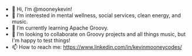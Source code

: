 - 👋 Hi, I’m @mooneykevin!
- 👀 I’m interested in mental wellness, social services, clean energy, and music.
- 🌱 I’m currently learning Apache Groovy. 
- 💞️ I’m looking to collaborate on Groovy projects and all things music, but I'm happy to test things!
- 📫 How to reach me: https://www.linkedin.com/in/kevinmooneycodes/

<!---
mooneykevin/mooneykevin is a ✨ special ✨ repository because its `README.md` (this file) appears on your GitHub profile.
You can click the Preview link to take a look at your changes.
--->
